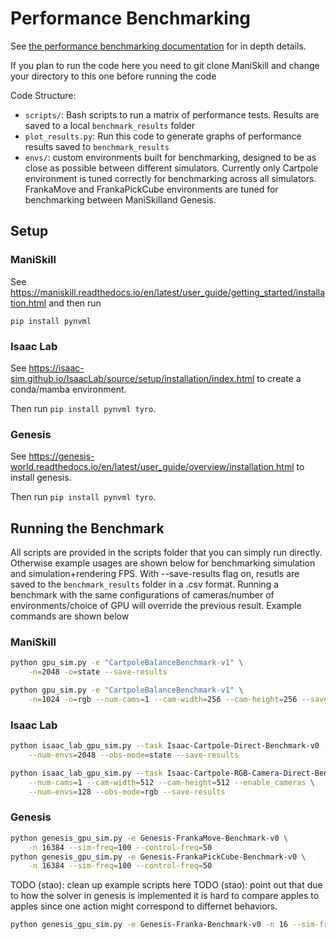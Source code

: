 # Performance Benchmarking

See [the performance benchmarking documentation](https://maniskill.readthedocs.io/en/latest/user_guide/additional_resources/performance_benchmarking.html) for in depth details.

If you plan to run the code here you need to git clone ManiSkill and change your directory to this one before running the code

Code Structure:
- `scripts/`: Bash scripts to run a matrix of performance tests. Results are saved to a local `benchmark_results` folder
- `plot_results.py`: Run this code to generate graphs of performance results saved to `benchmark_results`
- `envs/`: custom environments built for benchmarking, designed to be as close as possible between different simulators. Currently only Cartpole environment is tuned correctly for benchmarking across all simulators. FrankaMove and FrankaPickCube environments are tuned for benchmarking between ManiSkilland Genesis.


## Setup

### ManiSkill

See https://maniskill.readthedocs.io/en/latest/user_guide/getting_started/installation.html and then run

```
pip install pynvml
```

<!-- ### Mujoco / MJX -->

<!-- ```bash
mamba create -n "mujoco_benchmarking" "python==3.11"
mamba activate mujoco_benchmarking
pip install mujoco-mjx
pip install "jax[cuda12]"
``` -->

### Isaac Lab

See https://isaac-sim.github.io/IsaacLab/source/setup/installation/index.html to create a conda/mamba environment.

Then run `pip install pynvml tyro`.


### Genesis

See https://genesis-world.readthedocs.io/en/latest/user_guide/overview/installation.html to install genesis.

Then run `pip install pynvml tyro`.

<!-- ```bash
mamba create -n "isaaclab" "python==3.10"
mamba activate isaaclab
pip install torch==2.2.2 --index-url https://download.pytorch.org/whl/cu118
pip install isaacsim-rl isaacsim-replicator isaacsim-extscache-physics isaacsim-extscache-kit-sdk isaacsim-extscache-kit isaacsim-app --extra-index-url https://pypi.nvidia.com
``` -->

## Running the Benchmark

All scripts are provided in the scripts folder that you can simply run directly. Otherwise example usages are shown below for benchmarking simulation and simulation+rendering FPS. With --save-results flag on, resutls are saved to the `benchmark_results` folder in a .csv format. Running a benchmark with the same configurations of cameras/number of environments/choice of GPU will override the previous result. Example commands are shown below

### ManiSkill

```bash
python gpu_sim.py -e "CartpoleBalanceBenchmark-v1" \
    -n=2048 -o=state --save-results

python gpu_sim.py -e "CartpoleBalanceBenchmark-v1" \
    -n=1024 -o=rgb --num-cams=1 --cam-width=256 --cam-height=256 --save-results
```

### Isaac Lab

```bash
python isaac_lab_gpu_sim.py --task Isaac-Cartpole-Direct-Benchmark-v0 --headless \
    --num-envs=2048 --obs-mode=state --save-results

python isaac_lab_gpu_sim.py --task Isaac-Cartpole-RGB-Camera-Direct-Benchmark-v0 --headless \
    --num-cams=1 --cam-width=512 --cam-height=512 --enable_cameras \
    --num-envs=128 --obs-mode=rgb --save-results
```

### Genesis

```bash
python genesis_gpu_sim.py -e Genesis-FrankaMove-Benchmark-v0 \
    -n 16384 --sim-freq=100 --control-freq=50
python genesis_gpu_sim.py -e Genesis-FrankaPickCube-Benchmark-v0 \
    -n 16384 --sim-freq=100 --control-freq=50
```
TODO (stao): clean up example scripts here
TODO (stao): point out that due to how the solver in genesis is implemented it is hard to compare apples to apples since one action might correspond to differnet behaviors.
```bash
python genesis_gpu_sim.py -e Genesis-Franka-Benchmark-v0 -n 16 --sim-freq=100 --control-freq=100 --render-mode="rgb_array" --save-video
```

<!-- ### Mujoco

```bash
python -m mujoco.mjx.testspeed --mjcf=envs/mujoco/panda_pick_cube.xml   --base_path=. --batch_size=4096 --nstep=100
``` -->
